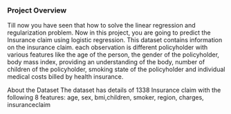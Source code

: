 ### Project Overview

 Till now you have seen that how to solve the linear regression and regularization problem. Now in this project, you are going to predict the Insurance claim using logistic regression. This dataset contains information on the insurance claim. each observation is different policyholder with various features like the age of the person, the gender of the policyholder, body mass index, providing an understanding of the body, number of children of the policyholder, smoking state of the policyholder and individual medical costs billed by health insurance.

About the Dataset
The dataset has details of 1338 Insurance claim with the following 8 features:
age,	sex,	bmi,children,	smoker,	region,	charges,	insuranceclaim


